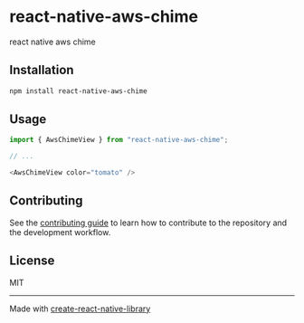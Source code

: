 # react-native-aws-chime

react native aws chime

## Installation

```sh
npm install react-native-aws-chime
```

## Usage

```js
import { AwsChimeView } from "react-native-aws-chime";

// ...

<AwsChimeView color="tomato" />
```

## Contributing

See the [contributing guide](CONTRIBUTING.md) to learn how to contribute to the repository and the development workflow.

## License

MIT

---

Made with [create-react-native-library](https://github.com/callstack/react-native-builder-bob)
